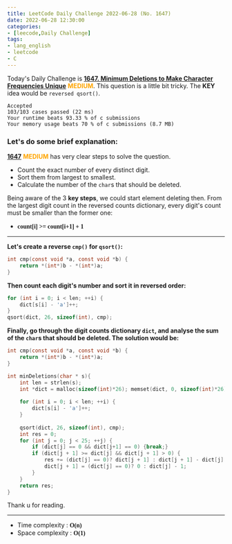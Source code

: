 ```yaml
---
title: LeetCode Daily Challenge 2022-06-28 (No. 1647)
date: 2022-06-28 12:30:00
categories:
- [leecode,Daily Challenge]
tags: 
- lang_english
- leetcode
- C
---
```

Today's Daily Challenge is **[1647. Minimum Deletions to Make Character Frequencies Unique](https://leetcode.com/problems/minimum-deletions-to-make-character-frequencies-unique/description/)** <font color=Orange><b>MEDIUM</b></font>. This question is a little bit tricky. The **KEY** idea would be `reversed qsort()`.

```
Accepted
103/103 cases passed (22 ms)
Your runtime beats 93.33 % of c submissions
Your memory usage beats 70 % of c submissions (8.7 MB)
```

### **Let's do some brief explanation:**
**[1647](https://leetcode.com/problems/minimum-deletions-to-make-character-frequencies-unique/description/)** <font color=Orange><b>MEDIUM</b></font> has very clear steps to solve the question. 
- Count the exact number of every distinct digit.
- Sort them from largest to smallest.
- Calculate the number of the `char`s that should be deleted.

Being aware of the 3 **key steps**, we could start element deleting then. From the largest digit count in the reversed counts dictionary, every digit's count must be smaller than the former one:
- <font style="font-family:'Georgia'"><b>count[i] >= count[i+1] + 1</b></font>

---

**Let's create a reverse `cmp()` for `qsort()`:**
```c
int cmp(const void *a, const void *b) {
    return *(int*)b - *(int*)a;
}
```

**Then count each digit's number and sort it in reversed order:**
```c
for (int i = 0; i < len; ++i) {
    dict[s[i] - 'a']++;
}
qsort(dict, 26, sizeof(int), cmp);
```

**Finally, go through the digit counts dictionary `dict`, and analyse the sum of the `char`s that should be deleted. The solution would be:**
```c
int cmp(const void *a, const void *b) {
    return *(int*)b - *(int*)a;
}

int minDeletions(char * s){
    int len = strlen(s);
    int *dict = malloc(sizeof(int)*26); memset(dict, 0, sizeof(int)*26);
    
    for (int i = 0; i < len; ++i) {
        dict[s[i] - 'a']++;
    }
    
    qsort(dict, 26, sizeof(int), cmp);
    int res = 0;
    for (int j = 0; j < 25; ++j) {
        if (dict[j] == 0 && dict[j+1] == 0) {break;}
        if (dict[j + 1] >= dict[j] && dict[j + 1] > 0) {
            res += (dict[j] == 0)? dict[j + 1] : dict[j + 1] - dict[j] + 1;
            dict[j + 1] = (dict[j] == 0)? 0 : dict[j] - 1;
        }
    }
    return res;
}
```

Thank u for reading.

---
- Time complexity : <font style="font-family:'Georgia'"><b>O(n)</b></font>
- Space complexity : <font style="font-family:'Georgia'"><b>O(1)</b></font>
